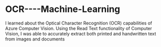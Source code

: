 # OCR----Machine-Learning
I learned about the Optical Character Recognition (OCR) capabilities of Azure Computer Vision. Using the Read Text functionality of Computer Vision, I was able to accurately extract both printed and handwritten text from images and documents
